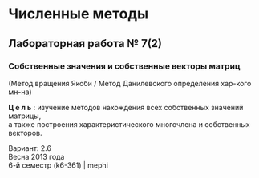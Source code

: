# Численные методы #

## Лабораторная работа № 7(2) ##

### Cобственные значения и собственные векторы матриц ###
(Метод вращения Якоби / Метод Данилевского определения хар-кого мн-на)

__Ц е л ь__ : изучение методов нахождения всех собственных значений матрицы,   
а также построения характеристического многочлена и собственных векторов.   

Вариант: 2.6	
Весна 2013 года		
6-й семестр (k6-361)   | mephi
